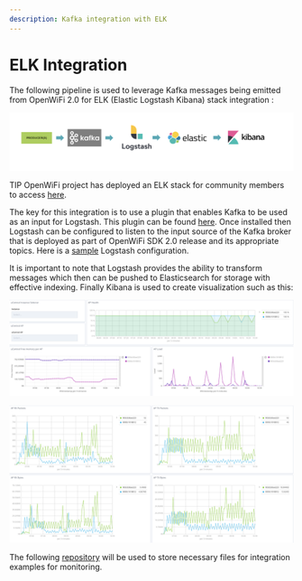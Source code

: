 ```yaml
---
description: Kafka integration with ELK
---
```


# ELK Integration

The following pipeline is used to leverage Kafka messages being emitted from OpenWiFi 2.0 for ELK (Elastic Logstash Kibana) stack integration :

![](../../.gitbook/assets/kafka-elk-pipeline.png)

TIP OpenWiFi project has deployed an ELK stack for community members to access [here](https://kibana.lab.wlan.tip.build).

The key for this integration is to use a plugin that enables Kafka to be used as an input for Logstash. This plugin can be found [here](https://www.elastic.co/guide/en/logstash/current/plugins-inputs-kafka.html). Once installed then Logstash can be configured to listen to the input source of the Kafka broker that is deployed as part of OpenWiFi SDK 2.0 release and its appropriate topics. Here is a [sample](https://github.com/Telecominfraproject/wlan-cloud-ucentral-analytics) Logstash configuration.

It is important to note that Logstash provides the ability to transform messages which then can be pushed to Elasticsearch for storage with effective indexing. Finally Kibana is used to create visualization such as this:

![](../../.gitbook/assets/kibana.png)

![](../../.gitbook/assets/kibana-2.png)

The following [repository](https://github.com/Telecominfraproject/wlan-cloud-ucentral-analytics) will be used to store necessary files for integration examples for monitoring.
